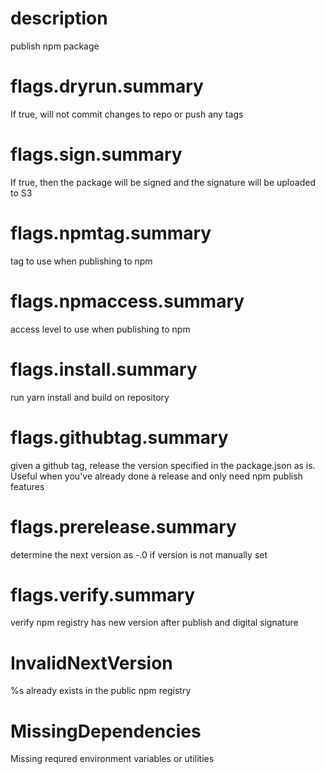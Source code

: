 # description

publish npm package

# flags.dryrun.summary

If true, will not commit changes to repo or push any tags

# flags.sign.summary

If true, then the package will be signed and the signature will be uploaded to S3

# flags.npmtag.summary

tag to use when publishing to npm

# flags.npmaccess.summary

access level to use when publishing to npm

# flags.install.summary

run yarn install and build on repository

# flags.githubtag.summary

given a github tag, release the version specified in the package.json as is. Useful when you've already done a release and only need npm publish features

# flags.prerelease.summary

determine the next version as <version>-<prerelease>.0 if version is not manually set

# flags.verify.summary

verify npm registry has new version after publish and digital signature

# InvalidNextVersion

%s already exists in the public npm registry

# MissingDependencies

Missing requred environment variables or utilities
